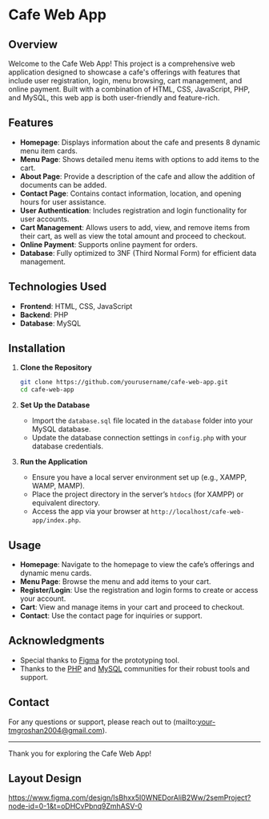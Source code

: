 # Cafe Web App

## Overview

Welcome to the Cafe Web App! This project is a comprehensive web application designed to showcase a cafe's offerings with features that include user registration, login, menu browsing, cart management, and online payment. Built with a combination of HTML, CSS, JavaScript, PHP, and MySQL, this web app is both user-friendly and feature-rich.

## Features

- **Homepage**: Displays information about the cafe and presents 8 dynamic menu item cards.
- **Menu Page**: Shows detailed menu items with options to add items to the cart.
- **About Page**: Provide a description of the cafe and allow the addition of documents can be added.
- **Contact Page**: Contains contact information, location, and opening hours for user assistance.
- **User Authentication**: Includes registration and login functionality for user accounts.
- **Cart Management**: Allows users to add, view, and remove items from their cart, as well as view the total amount and proceed to checkout.
- **Online Payment**: Supports online payment for orders.
- **Database**: Fully optimized to 3NF (Third Normal Form) for efficient data management.

## Technologies Used

- **Frontend**: HTML, CSS, JavaScript
- **Backend**: PHP
- **Database**: MySQL

## Installation

1. **Clone the Repository**

    ```bash
    git clone https://github.com/yourusername/cafe-web-app.git
    cd cafe-web-app
    ```

2. **Set Up the Database**

    - Import the `database.sql` file located in the `database` folder into your MySQL database.
    - Update the database connection settings in `config.php` with your database credentials.

3. **Run the Application**

    - Ensure you have a local server environment set up (e.g., XAMPP, WAMP, MAMP).
    - Place the project directory in the server’s `htdocs` (for XAMPP) or equivalent directory.
    - Access the app via your browser at `http://localhost/cafe-web-app/index.php`.

## Usage

- **Homepage**: Navigate to the homepage to view the cafe’s offerings and dynamic menu cards.
- **Menu Page**: Browse the menu and add items to your cart.
- **Register/Login**: Use the registration and login forms to create or access your account.
- **Cart**: View and manage items in your cart and proceed to checkout.
- **Contact**: Use the contact page for inquiries or support.


## Acknowledgments

- Special thanks to [Figma](https://www.figma.com) for the prototyping tool.
- Thanks to the [PHP](https://www.php.net) and [MySQL](https://www.mysql.com) communities for their robust tools and support.

## Contact

For any questions or support, please reach out to (mailto:your-tmgroshan2004@gmail.com).

---

Thank you for exploring the Cafe Web App!


## Layout Design
https://www.figma.com/design/IsBhxx5I0WNEDorAliB2Ww/2semProject?node-id=0-1&t=oDHCvPbnq9ZmhASV-0

